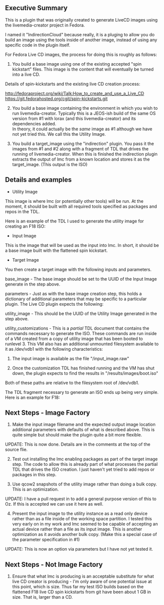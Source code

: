 ## Executive Summary ##

This is a plugin that was originally created to generate LiveCD images
using the livemedia-creator project in Fedora.

I named it "IndirectionCloud" because really, it is a pluging to allow
you do build an image using the tools inside of another image, instead
of using any specific code in the plugin itself.

For Fedora Live CD images, the process for doing this is roughly as follows:

1) You build a base image using one of the existing accepted "spin kickstart"
files.  This image is the content that will eventually be turned into a live CD.

Details of spin-kickstarts and the existing live CD creation process:

http://fedoraproject.org/wiki/Talk:How_to_create_and_use_a_Live_CD
https://git.fedorahosted.org/cgit/spin-kickstarts.git


2) You build a base image containing the environment in which you wish to run
livemedia-creator.  Typically this is a JEOS-ish build of the same OS version
from #1 with lorax (and this livemedia-creator) and its dependencies added.  
In theory, it could actually be the _same_ image as #1 although we have not yet 
tried this.  We call this the Utility Image.

3) You build a target_image using the "indirection" plugin.  You pass it the images
from #1 and #2 along with a fragment of TDL that drives the running of livemedia-creator.
When this is finished the indirection plugin extracts the output of lmc from
a known location and stores it as the target_image.  (This output is the ISO)


## Details and examples ##

* Utility Image

This image is where lmc (or potentially other tools) will be run.  At the
moment, it should be built with all required tools specified as packages
and repos in the TDL.

Here is an example of the TDL I used to generate the utility image for
creating an F18 ISO:

<template>
  <name>f18utility</name>
  <os>
    <rootpw>ozrootpw</rootpw>
    <name>Fedora</name>
    <version>18</version>
    <arch>x86_64</arch>
    <install type='url'>
<url>http://download.fedora.com/install_trees/fedora/F-18/64bit/</url>
    </install>
  </os>
  <description>Fedora 18 64 bit image with packages needed for live CD
creation</description>
  <packages>
      <package name='lorax'/>
      <package name='hfsplus-tools'/>
  </packages>
</template>


* Input Image

This is the image that will be used as the input into lmc.  In short, it
should be a base image built with the flattened spin kickstart.


* Target Image

You then create a target image with the following inputs and parameters.

base_image - The base image should be set to the UUID of the Input Image
generate in the step above.

parameters - Just as with the base image creation step, this holds a
dictionary of additional parameters that may be specific to a particular
plugin.  The Live CD plugin expects the following:

utility_image - This should be the UUID of the Utility Image generated
in the step above.

utility_customizations - This is a _partial_ TDL document that
contains the commands necessary to generate the ISO.  These commands are
run inside of a VM created from a copy of utility image that has been
booted to runlevel 3.  This VM also has an additional unmounted
filesystem available to it as /dev/vdb1 with the following
characteristics:

1) The input image is available as the file "/input_image.raw"

2) Once the customization TDL has finished running and the VM has shut
down, the plugin expects to find the results in
"/results/images/boot.iso"

Both of these paths are relative to the filesystem root of /dev/vdb1.

The TDL fragment necessary to generate an ISO ends up being very simple.
Here is an example for F18:

<template>
<commands>
   <command name='mount'>mount /dev/vdb1 /mnt</command>
   <command name='livecd'>livemedia-creator --make-iso
--disk-image /mnt/input_image.raw --resultdir /mnt/results</command>
</commands>
</template>


## Next Steps - Image Factory ##

1) Make the input image filename and the expected output image location
additional parameters with defaults of what is described above.  This is
quite simple but should make the plugin quite a bit more flexible.

UPDATE: This is now done.  Details are in the comments at the top of the source
flie.

2) Test out installing the lmc enabling packages as part of the target
image step.  The code to allow this is already part of what processes
the partial TDL that drives the ISO creation.  I just haven't yet tried
to add repos or packages in this step.

3) Use qcow2 snapshots of the utility image rather than doing a bulk
copy.  This is an optimization.

UPDATE: I have a pull request in to add a general purpose version of
this to Oz.  If this is accepted we can use it here as well.

4) Present the input image to the utility instance as a read only device
rather than as a file inside of the working space partition.  I tested
this very early on in my work and lmc seemed to be capable of accepting
an actual device rather than a file as its input image.  This is another
optimization as it avoids another bulk copy.  (Make this a special case
of the parameter specification in #1)

UPDATE: This is now an option via parameters but I have not yet tested
it.

## Next Steps - Not Image Factory ##

1) Ensure that what lmc is producing is an acceptable substitute for
what live CD creator is producing - I'm only aware of one potential
issue at this point, which is size.  Thus far my test ISO builds based
on the flattened F18 live CD spin kickstarts from git have been about 
1 GB in size.  That is, larger than a CD.  
